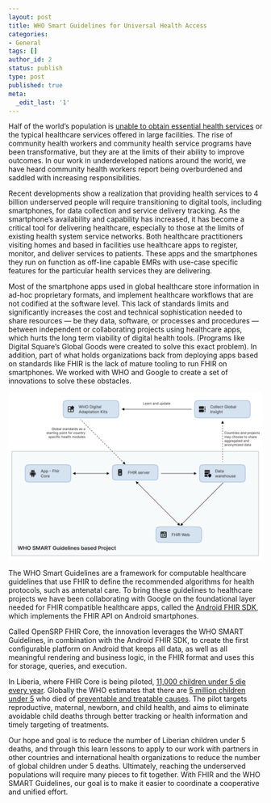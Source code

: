 ```yaml
---
layout: post
title: WHO Smart Guidelines for Universal Health Access
categories:
- General
tags: []
author_id: 2
status: publish
type: post
published: true
meta:
  _edit_last: '1'
---
```


Half of the world’s population is <a href="https://www.who.int/news/item/13-12-2017-world-bank-and-who-half-the-world-lacks-access-to-essential-health-services-100-million-still-pushed-into-extreme-poverty-because-of-health-expenses">unable to obtain essential health services</a> or the typical healthcare services offered in large facilities. The rise of community health workers and community health service programs have been transformative, but they are at the limits of their ability to improve outcomes. <!--more-->In our work in underdeveloped nations around the world, we have heard community health workers report being overburdened and saddled with increasing responsibilities.

Recent developments show a realization that providing health services to 4 billion underserved people will require transitioning to digital tools, including smartphones, for data collection and service delivery tracking. As the smartphone’s availability and capability has increased, it has become a critical tool for delivering healthcare, especially to those at the limits of existing health system service networks. Both healthcare practitioners visiting homes and based in facilities use healthcare apps to register, monitor, and deliver services to patients. These apps and the smartphones they run on function as off-line capable EMRs with use-case specific features for the particular health services they are delivering.

Most of the smartphone apps used in global healthcare store information in ad-hoc proprietary formats, and implement healthcare workflows that are not codified at the software level. This lack of standards limits and significantly increases the cost and technical sophistication needed to share resources — be they data, software, or processes and procedures — between independent or collaborating projects using healthcare apps, which hurts the long term viability of digital health tools. (Programs like Digital Square’s Global Goods were created to solve this exact problem). In addition, part of what holds organizations back from deploying apps based on standards like FHIR is the lack of mature tooling to run FHIR on smartphones. We worked with WHO and Google to create a set of innovations to solve these obstacles.

<img src="/assets/images/2022-08-18/fhircore-smart-guidelines.png" alt="FHIR and DAKs" width="600px" />

The WHO Smart Guidelines are a framework for computable healthcare guidelines that use FHIR to define the recommended algorithms for health protocols, such as antenatal care. To bring these guidelines to healthcare projects we have been collaborating with Google on the foundational layer needed for FHIR compatible healthcare apps, called the <a href="https://github.com/google/android-fhir/">Android FHIR SDK</a>, which implements the FHIR API on Android smartphones.

Called OpenSRP FHIR Core, the innovation leverages the WHO SMART Guidelines, in combination with the Android FHIR SDK, to create the first configurable platform on Android that keeps all data, as well as all meaningful rendering and business logic, in the FHIR format and uses this for storage, queries, and execution.

In Liberia, where FHIR Core is being piloted, <a href="https://www.unicef.org/liberia/child-maternal-and-newborn-health">11,000 children under 5 die every year</a>. Globally the WHO estimates that there are <a href="https://www.who.int/news-room/fact-sheets/detail/levels-and-trends-in-child-under-5-mortality-in-2020">5 million children under 5</a> who died of <a href="https://www.who.int/news-room/fact-sheets/detail/children-reducing-mortality">preventable and treatable causes</a>. The pilot targets reproductive, maternal, newborn, and child health, and aims to eliminate avoidable child deaths through better tracking or health information and timely targeting of treatments.

Our hope and goal is to reduce the number of Liberian children under 5 deaths, and through this learn lessons to apply to our work with partners in other countries and international health organizations to reduce the number of global children under 5 deaths. Ultimately, reaching the underserved populations will require many pieces to fit together. With FHIR and the WHO SMART Guidelines, our goal is to make it easier to coordinate a cooperative and unified effort.